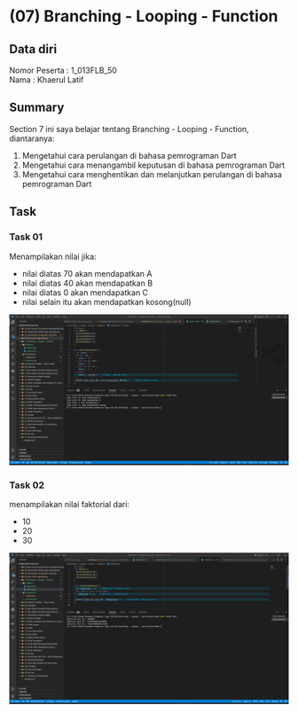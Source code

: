 # (07) Branching - Looping - Function
## Data diri 
Nomor Peserta  : 1_013FLB_50  <br />
Nama : Khaerul Latif

## Summary 
Section 7 ini saya belajar tentang Branching - Looping - Function, diantaranya:
1. Mengetahui cara perulangan di bahasa pemrograman Dart
2. Mengetahui cara menangambil keputusan di bahasa pemrograman Dart
3. Mengetahui cara menghentikan dan melanjutkan perulangan di bahasa pemrograman Dart

## Task
### Task 01
Menampilakan nilai jika:
- nilai diatas 70 akan mendapatkan A
- nilai diatas 40 akan mendapatkan B
- nilai diatas 0 akan mendapatkan C 
- nilai selain itu akan mendapatkan kosong(null)

![imgTask01](screenshoot/Task01.png)

### Task 02
menampilakan nilai faktorial dari:
- 10
- 20
- 30

![imgTask02](screenshoot/Task02.png)